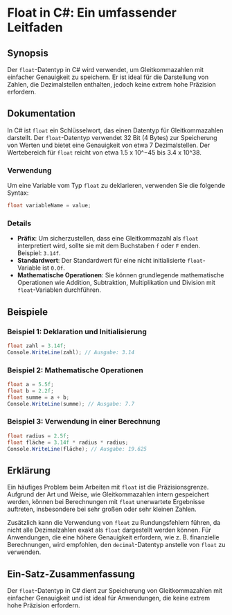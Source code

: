 <!--
Meta Description: # Float in C#: Ein umfassender Leitfaden ## Synopsis Der `float`-Datentyp in C# wird verwendet, um Gleitkommazahlen mit einfacher Genauigkeit zu speic...
Meta Keywords: float, die, von, der, mit
-->

# Float in C#: Ein umfassender Leitfaden

## Synopsis
Der `float`-Datentyp in C# wird verwendet, um Gleitkommazahlen mit einfacher Genauigkeit zu speichern. Er ist ideal für die Darstellung von Zahlen, die Dezimalstellen enthalten, jedoch keine extrem hohe Präzision erfordern.

## Dokumentation
In C# ist `float` ein Schlüsselwort, das einen Datentyp für Gleitkommazahlen darstellt. Der `float`-Datentyp verwendet 32 Bit (4 Bytes) zur Speicherung von Werten und bietet eine Genauigkeit von etwa 7 Dezimalstellen. Der Wertebereich für `float` reicht von etwa 1.5 x 10^−45 bis 3.4 x 10^38.

### Verwendung
Um eine Variable vom Typ `float` zu deklarieren, verwenden Sie die folgende Syntax:

```csharp
float variableName = value;
```

### Details
- **Präfix**: Um sicherzustellen, dass eine Gleitkommazahl als `float` interpretiert wird, sollte sie mit dem Buchstaben `f` oder `F` enden. Beispiel: `3.14f`.
- **Standardwert**: Der Standardwert für eine nicht initialisierte `float`-Variable ist `0.0f`.
- **Mathematische Operationen**: Sie können grundlegende mathematische Operationen wie Addition, Subtraktion, Multiplikation und Division mit `float`-Variablen durchführen.

## Beispiele

### Beispiel 1: Deklaration und Initialisierung
```csharp
float zahl = 3.14f;
Console.WriteLine(zahl); // Ausgabe: 3.14
```

### Beispiel 2: Mathematische Operationen
```csharp
float a = 5.5f;
float b = 2.2f;
float summe = a + b;
Console.WriteLine(summe); // Ausgabe: 7.7
```

### Beispiel 3: Verwendung in einer Berechnung
```csharp
float radius = 2.5f;
float fläche = 3.14f * radius * radius;
Console.WriteLine(fläche); // Ausgabe: 19.625
```

## Erklärung
Ein häufiges Problem beim Arbeiten mit `float` ist die Präzisionsgrenze. Aufgrund der Art und Weise, wie Gleitkommazahlen intern gespeichert werden, können bei Berechnungen mit `float` unerwartete Ergebnisse auftreten, insbesondere bei sehr großen oder sehr kleinen Zahlen. 

Zusätzlich kann die Verwendung von `float` zu Rundungsfehlern führen, da nicht alle Dezimalzahlen exakt als `float` dargestellt werden können. Für Anwendungen, die eine höhere Genauigkeit erfordern, wie z. B. finanzielle Berechnungen, wird empfohlen, den `decimal`-Datentyp anstelle von `float` zu verwenden.

## Ein-Satz-Zusammenfassung
Der `float`-Datentyp in C# dient zur Speicherung von Gleitkommazahlen mit einfacher Genauigkeit und ist ideal für Anwendungen, die keine extrem hohe Präzision erfordern.